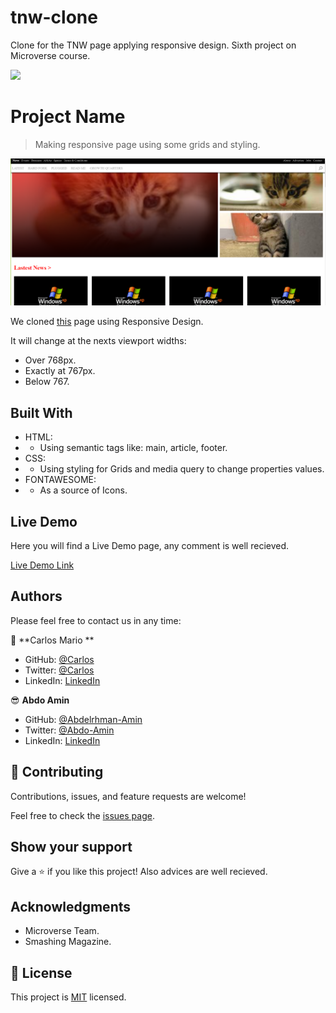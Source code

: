# tnw-clone
Clone for the TNW page applying responsive design.
Sixth project on Microverse course.

![](https://img.shields.io/badge/Microverse-blueviolet)

# Project Name

> Making responsive page using some grids and styling.

![screenshot](./src/images/app_screenshot.png)

We cloned [this](https://www.smashingmagazine.com/) page using Responsive Design.

It will change at the nexts viewport widths:

- Over 768px.
- Exactly at 767px.
- Below 767.

## Built With

- HTML:
- - Using semantic tags like: main, article, footer.
- CSS:
- - Using styling for Grids and media query to change properties values.
- FONTAWESOME:
- - As a source of Icons.

## Live Demo

Here you will find a Live Demo page, any comment is well recieved.

[Live Demo Link]()

## Authors

Please feel free to contact us in any time:

👤 **Carlos Mario **

- GitHub: [@Carlos](https://github.com/MrkarlosM)
- Twitter: [@Carlos](@MrkarlosM)
- LinkedIn: [LinkedIn](https://www.linkedin.com/in/carlos-mario-martinez-b1768355/)

😎 **Abdo Amin**
- GitHub: [@Abdelrhman-Amin](https://github.com/AbdelrhmanAmin)
- Twitter: [@Abdo-Amin](https://twitter.com/AbdoAmi60489112)
- LinkedIn: [LinkedIn](https://www.linkedin.com/in/abdo-amin-ab786a1b0/)

## 🤝 Contributing

Contributions, issues, and feature requests are welcome!

Feel free to check the [issues page](https://github.com/MrkarlosM/tnw-clone/issues).

## Show your support

Give a ⭐️ if you like this project!
Also advices are well recieved.

## Acknowledgments

- Microverse Team.
- Smashing Magazine.

## 📝 License

This project is [MIT](./LICENSE) licensed.

